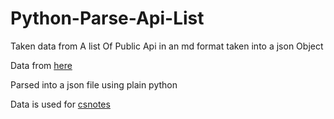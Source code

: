 # Python-Parse-Api-List
Taken data from A list Of Public Api in an md format taken into a json Object

Data from [here](https://github.com/NikSchaefer/public-apis)

Parsed into a json file using plain python

Data is used for [csnotes](https://github.com/NikSchaefer/csnotes)
